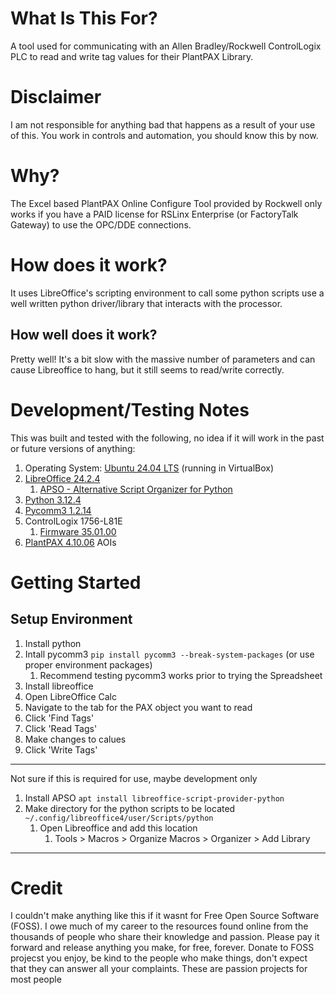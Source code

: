 # What Is This For?
A tool used for communicating with an Allen Bradley/Rockwell ControlLogix PLC to read and write tag values for their PlantPAX Library.

# Disclaimer
I am not responsible for anything bad that happens as a result of your use of this. You work in controls and automation, you should know this by now. 

# Why?
The Excel based PlantPAX Online Configure Tool provided by Rockwell only works if you have a PAID license for RSLinx Enterprise (or FactoryTalk Gateway) to use the OPC/DDE connections. 

# How does it work?
It uses LibreOffice's scripting environment to call some python scripts use a well written python driver/library that interacts with the processor. 

## How well does it work?
Pretty well! It's a bit slow with the massive number of parameters and can cause Libreoffice to hang, but it still seems to read/write correctly. 


# Development/Testing Notes
This was built and tested with the following, no idea if it will work in the past or future versions of anything:
   1. Operating System: [Ubuntu 24.04 LTS](https://releases.ubuntu.com/) (running in VirtualBox)
   1. [LibreOffice 24.2.4](https://www.libreoffice.org/download/release-notes/)
      1. [APSO - Alternative Script Organizer for Python](https://extensions.libreoffice.org/en/extensions/show/apso-alternative-script-organizer-for-python)
   2. [Python 3.12.4](https://www.python.org/download/releases/)
   3. [Pycomm3 1.2.14](https://docs.pycomm3.dev/en/latest/)
   4. ControlLogix 1756-L81E
      1. [Firmware 35.01.00](https://compatibility.rockwellautomation.com/Pages/ProductReplacement.aspx?crumb=101&restore=1&vid=55729)
   5. [PlantPAX 4.10.06](https://compatibility.rockwellautomation.com/Pages/ProductReplacement.aspx?crumb=101&restore=1&vid=55212) AOIs


# Getting Started

## Setup Environment
1. Install python 
2. Intall pycomm3 `pip install pycomm3 --break-system-packages` (or use proper environment packages)
   1. Recommend testing pycomm3 works prior to trying the Spreadsheet
3. Install libreoffice
4. Open LibreOffice Calc
5. Navigate to the tab for the PAX object you want to read
6. Click 'Find Tags'
7. Click 'Read Tags'
8. Make changes to calues
9. Click 'Write Tags'
---
Not sure if this is required for use, maybe development only
1. Install APSO `apt install libreoffice-script-provider-python`
2. Make directory for the python scripts to be located `~/.config/libreoffice4/user/Scripts/python`
   1. Open Libreoffice and add this location
      1. Tools > Macros > Organize Macros > Organizer > Add Library
----

# Credit
I couldn't make anything like this if it wasnt for Free Open Source Software (FOSS). I owe much of my career to the resources found online from the thousands of people who share their knowledge and passion.
Please pay it forward and release anything you make, for free, forever. Donate to FOSS projecst you enjoy, be kind to the people who make things, don't expect that they can answer all your complaints. These are passion projects for most people

